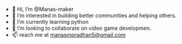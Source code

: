 - 👋 Hi, I’m @Manas-maker
- 👀 I’m interested in building better communities and helping others.
- 🌱 I’m currently learning python
- 💞️ I’m looking to collaborate on video game developmen.
- 📫 reach me at manasmpradhan5@gmail.com

<!---
Manas-maker/Manas-maker is a ✨ special ✨ repository because its `README.md` (this file) appears on your GitHub profile.
You can click the Preview link to take a look at your changes.
--->
